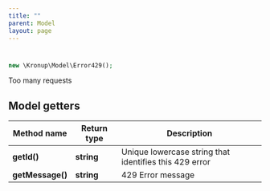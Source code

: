 ```yaml
---
title: ""
parent: Model
layout: page
---
```


# 

```php
new \Kronup\Model\Error429();
```

Too many requests

## Model getters

Method name | Return type | Description
------------ | ------------- | -------------
**getId()** | **string** | Unique lowercase string that identifies this 429 error
**getMessage()** | **string** | 429 Error message

